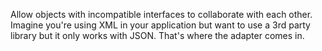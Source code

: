 Allow objects with incompatible interfaces to collaborate with each other. Imagine you're using XML in your application but want to use
a 3rd party library but it only works with JSON. That's where the adapter comes in.
